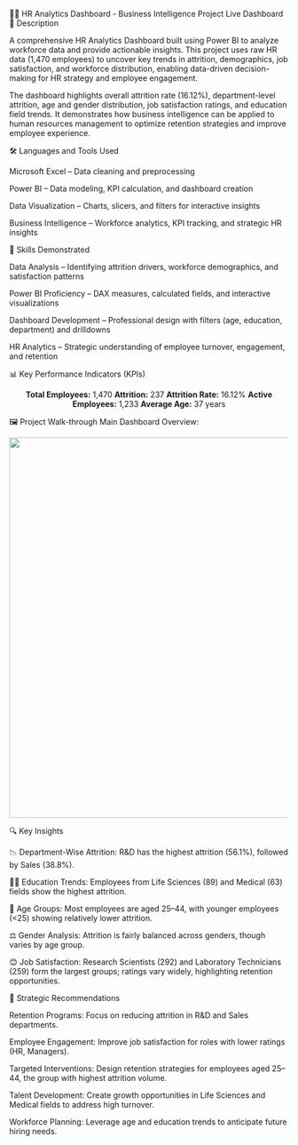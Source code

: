 👩‍💼 HR Analytics Dashboard - Business Intelligence Project
Live Dashboard
📌 Description

A comprehensive HR Analytics Dashboard built using Power BI to analyze workforce data and provide actionable insights. This project uses raw HR data (1,470 employees) to uncover key trends in attrition, demographics, job satisfaction, and workforce distribution, enabling data-driven decision-making for HR strategy and employee engagement.

The dashboard highlights overall attrition rate (16.12%), department-level attrition, age and gender distribution, job satisfaction ratings, and education field trends. It demonstrates how business intelligence can be applied to human resources management to optimize retention strategies and improve employee experience.

🛠️ Languages and Tools Used

Microsoft Excel – Data cleaning and preprocessing

Power BI – Data modeling, KPI calculation, and dashboard creation

Data Visualization – Charts, slicers, and filters for interactive insights

Business Intelligence – Workforce analytics, KPI tracking, and strategic HR insights

🎯 Skills Demonstrated

Data Analysis – Identifying attrition drivers, workforce demographics, and satisfaction patterns

Power BI Proficiency – DAX measures, calculated fields, and interactive visualizations

Dashboard Development – Professional design with filters (age, education, department) and drilldowns

HR Analytics – Strategic understanding of employee turnover, engagement, and retention

📊 Key Performance Indicators (KPIs)
<p align="center"> <b>Total Employees:</b> 1,470 <b>Attrition:</b> 237 <b>Attrition Rate:</b> 16.12% <b>Active Employees:</b> 1,233 <b>Average Age:</b> 37 years </p>
🖼️ Project Walk-through
Main Dashboard Overview:
<p align="center"> <img width="1243" height="685" alt="HR Dashboard" src="https://github.com/user-attachments/assets/your-dashboard-image.png" /> </p>
🔍 Key Insights

📉 Department-Wise Attrition: R&D has the highest attrition (56.1%), followed by Sales (38.8%).

👩‍🔬 Education Trends: Employees from Life Sciences (89) and Medical (63) fields show the highest attrition.

👥 Age Groups: Most employees are aged 25–44, with younger employees (<25) showing relatively lower attrition.

⚖️ Gender Analysis: Attrition is fairly balanced across genders, though varies by age group.

😊 Job Satisfaction: Research Scientists (292) and Laboratory Technicians (259) form the largest groups; ratings vary widely, highlighting retention opportunities.

🚀 Strategic Recommendations

Retention Programs: Focus on reducing attrition in R&D and Sales departments.

Employee Engagement: Improve job satisfaction for roles with lower ratings (HR, Managers).

Targeted Interventions: Design retention strategies for employees aged 25–44, the group with highest attrition volume.

Talent Development: Create growth opportunities in Life Sciences and Medical fields to address high turnover.

Workforce Planning: Leverage age and education trends to anticipate future hiring needs.
